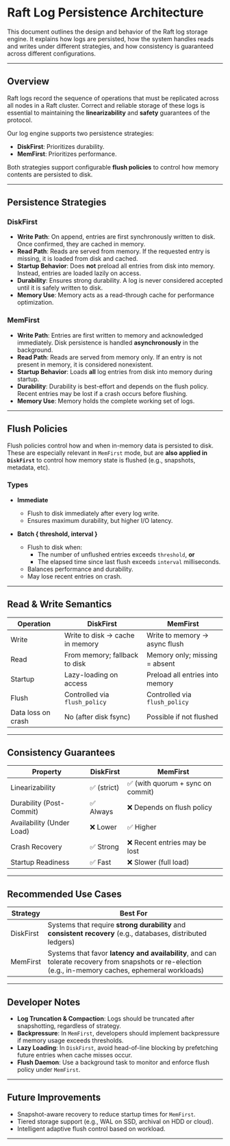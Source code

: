 # Raft Log Persistence Architecture

This document outlines the design and behavior of the Raft log storage engine. It explains how logs are persisted, how the system handles reads and writes under different strategies, and how consistency is guaranteed across different configurations.

---

## Overview

Raft logs record the sequence of operations that must be replicated across all nodes in a Raft cluster. Correct and reliable storage of these logs is essential to maintaining the **linearizability** and **safety** guarantees of the protocol.

Our log engine supports two persistence strategies:

- **DiskFirst**: Prioritizes durability.
- **MemFirst**: Prioritizes performance.

Both strategies support configurable **flush policies** to control how memory contents are persisted to disk.

---

## Persistence Strategies

### DiskFirst

- **Write Path**: On append, entries are first synchronously written to disk. Once confirmed, they are cached in memory.
- **Read Path**: Reads are served from memory. If the requested entry is missing, it is loaded from disk and cached.
- **Startup Behavior**: Does **not** preload all entries from disk into memory. Instead, entries are loaded lazily on access.
- **Durability**: Ensures strong durability. A log is never considered accepted until it is safely written to disk.
- **Memory Use**: Memory acts as a read-through cache for performance optimization.

### MemFirst

- **Write Path**: Entries are first written to memory and acknowledged immediately. Disk persistence is handled **asynchronously** in the background.
- **Read Path**: Reads are served from memory only. If an entry is not present in memory, it is considered nonexistent.
- **Startup Behavior**: Loads **all** log entries from disk into memory during startup.
- **Durability**: Durability is best-effort and depends on the flush policy. Recent entries may be lost if a crash occurs before flushing.
- **Memory Use**: Memory holds the complete working set of logs.

---

## Flush Policies

Flush policies control how and when in-memory data is persisted to disk. These are especially relevant in `MemFirst` mode, but are **also applied in `DiskFirst`** to control how memory state is flushed (e.g., snapshots, metadata, etc).

### Types

- **Immediate**
  - Flush to disk immediately after every log write.
  - Ensures maximum durability, but higher I/O latency.

- **Batch { threshold, interval }**
  - Flush to disk when:
    - The number of unflushed entries exceeds `threshold`, **or**
    - The elapsed time since last flush exceeds `interval` milliseconds.
  - Balances performance and durability.
  - May lose recent entries on crash.

---

## Read & Write Semantics

| Operation          | DiskFirst                       | MemFirst                        |
| ------------------ | ------------------------------- | ------------------------------- |
| Write              | Write to disk → cache in memory | Write to memory → async flush   |
| Read               | From memory; fallback to disk   | Memory only; missing = absent   |
| Startup            | Lazy-loading on access          | Preload all entries into memory |
| Flush              | Controlled via `flush_policy`   | Controlled via `flush_policy`   |
| Data loss on crash | No (after disk fsync)           | Possible if not flushed         |

---

## Consistency Guarantees

| Property                  | DiskFirst   | MemFirst                          |
| ------------------------- | ----------- | --------------------------------- |
| Linearizability           | ✅ (strict) | ✅ (with quorum + sync on commit) |
| Durability (Post-Commit)  | ✅ Always   | ❌ Depends on flush policy        |
| Availability (Under Load) | ❌ Lower    | ✅ Higher                         |
| Crash Recovery            | ✅ Strong   | ❌ Recent entries may be lost     |
| Startup Readiness         | ✅ Fast     | ❌ Slower (full load)             |

---

## Recommended Use Cases

| Strategy  | Best For                                                                                                                                               |
| --------- | ------------------------------------------------------------------------------------------------------------------------------------------------------ |
| DiskFirst | Systems that require **strong durability** and **consistent recovery** (e.g., databases, distributed ledgers)                                          |
| MemFirst  | Systems that favor **latency and availability**, and can tolerate recovery from snapshots or re-election (e.g., in-memory caches, ephemeral workloads) |

---

## Developer Notes

- **Log Truncation & Compaction**: Logs should be truncated after snapshotting, regardless of strategy.
- **Backpressure**: In `MemFirst`, developers should implement backpressure if memory usage exceeds thresholds.
- **Lazy Loading**: In `DiskFirst`, avoid head-of-line blocking by prefetching future entries when cache misses occur.
- **Flush Daemon**: Use a background task to monitor and enforce flush policy under `MemFirst`.

---

## Future Improvements

- Snapshot-aware recovery to reduce startup times for `MemFirst`.
- Tiered storage support (e.g., WAL on SSD, archival on HDD or cloud).
- Intelligent adaptive flush control based on workload.

---
